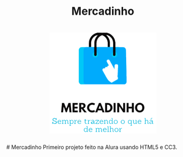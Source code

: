    <div align="center">
    <h1>
        <p>Mercadinho</p>
    </h1>
    <h1 background: #fbc248>
        <img src="https://github.com/Lippones/Mercadinho/blob/main/logoazul.png">
    </h1>
   </div>
# Mercadinho
Primeiro projeto feito na Alura usando HTML5 e CC3.
